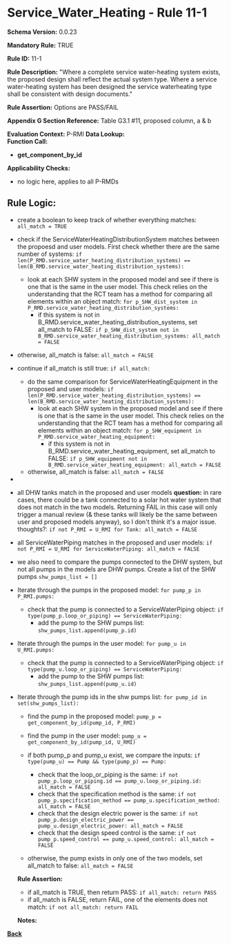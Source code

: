 # Service_Water_Heating - Rule 11-1
**Schema Version:** 0.0.23  

**Mandatory Rule:** TRUE

**Rule ID:** 11-1

**Rule Description:** "Where a complete service water-heating system exists, the proposed design shall reflect the actual system type. Where a service water-heating system has been designed the service waterheating type shall be consistent with design documents."

**Rule Assertion:** Options are PASS/FAIL

**Appendix G Section Reference:** Table G3.1 #11, proposed column, a & b

**Evaluation Context:** P-RMI
**Data Lookup:**   
**Function Call:** 
- **get_component_by_id**

**Applicability Checks:**
- no logic here, applies to all P-RMDs



## Rule Logic: 
- create a boolean to keep track of whether everything matches: `all_match = TRUE`
- check if the ServiceWaterHeatingDistributionSystem matches between the propoesd and user models.  First check whether there are the same number of systems: `if len(P_RMD.service_water_heating_distribution_systems) == len(B_RMD.service_water_heating_distribution_systems):`
    - look at each SHW system in the proposed model and see if there is one that is the same in the user model.  This check relies on the understanding that the RCT team has a method for comparing all elements within an object match: `for p_SHW_dist_system in P_RMD.service_water_heating_distribution_systems:`
        - if this system is not in B_RMD.service_water_heating_distribution_systems, set all_match to FALSE: `if p_SHW_dist_system not in B_RMD.service_water_heating_distribution_systems: all_match = FALSE`
- otherwise, all_match is false: `all_match = FALSE`
- continue if all_match is still true: `if all_match:`
    - do the same comparison for ServiceWaterHeatingEquipment in the proposed and user models: `if len(P_RMD.service_water_heating_distribution_systems) == len(B_RMD.service_water_heating_distribution_systems):`
        - look at each SHW system in the proposed model and see if there is one that is the same in the user model.  This check relies on the understanding that the RCT team has a method for comparing all elements within an object match: `for p_SHW_equipment in P_RMD.service_water_heating_equipment:`
            - if this system is not in B_RMD.service_water_heating_equipment, set all_match to FALSE: `if p_SHW_equipment not in B_RMD.service_water_heating_equipment: all_match = FALSE`
    - otherwise, all_match is false: `all_match = FALSE`
 
- 
- all DHW tanks match in the proposed and user models **question:** in rare cases, there could be a tank connected to a solar hot water system that does not match in the two models.  Returning FAIL in this case will only trigger a manual review (& these tanks will likely be the same between user and proposed models anyway), so I don't think it's a major issue.  thoughts?: `if not P_RMI = U_RMI for Tank: all_match = FALSE`
- all ServiceWaterPiping matches in the proposed and user models: `if not P_RMI = U_RMI for ServiceWaterPiping: all_match = FALSE`

- we also need to compare the pumps connected to the DHW system, but not all pumps in the models are DHW pumps.  Create a list of the SHW pumps `shw_pumps_list = []`
- Iterate through the pumps in the proposed model: `for pump_p in P_RMI.pumps:`
    - check that the pump is connected to a ServiceWaterPiping object: `if type(pump_p.loop_or_piping) == ServiceWaterPiping:`
        - add the pump to the SHW pumps list: `shw_pumps_list.append(pump_p.id)`
- Iterate through the pumps in the user model: `for pump_u in U_RMI.pumps:`
    - check that the pump is connected to a ServiceWaterPiping object: `if type(pump_u.loop_or_piping) == ServiceWaterPiping:`
        - add the pump to the SHW pumps list: `shw_pumps_list.append(pump_u.id)`
- Iterate through the pump ids in the shw pumps list: `for pump_id in set(shw_pumps_list):`
    - find the pump in the proposed model: `pump_p = get_component_by_id(pump_id, P_RMI)`
    - find the pump in the user model: `pump_u = get_component_by_id(pump_id, U_RMI)`
    - if both pump_p and pump_u exist, we compare the inputs: `if type(pump_u) == Pump && type(pump_p) == Pump:`
        - check that the loop_or_piping is the same: `if not pump_p.loop_or_piping.id == pump_u.loop_or_piping.id: all_match = FALSE`
        - check that the specification method is the same: `if not pump_p.specification_method == pump_u.specification_method: all_match = FALSE`
        - check that the design electric power is the same: `if not pump_p.design_electric_power == pump_u.design_electric_power: all_match = FALSE`
        - check that the design speed control is the same: `if not pump_p.speed_control == pump_u.speed_control: all_match = FALSE`

    - otherwise, the pump exists in only one of the two models, set all_match to false: `all_match = FALSE`






  **Rule Assertion:**
  - if all_match is TRUE, then return PASS: `if all_match: return PASS`
  - if all_match is FALSE, return FAIL, one of the elements does not match: `if not all_match: return FAIL`
  
  
  **Notes:**

**[Back](../_toc.md)**
